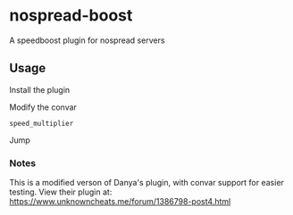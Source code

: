 # nospread-boost
A speedboost plugin for nospread servers

## Usage

Install the plugin

Modify the convar 
```
speed_multiplier
```

Jump

### Notes

This is a modified verson of Danya's plugin, with convar support for easier testing.
View their plugin at: https://www.unknowncheats.me/forum/1386798-post4.html
